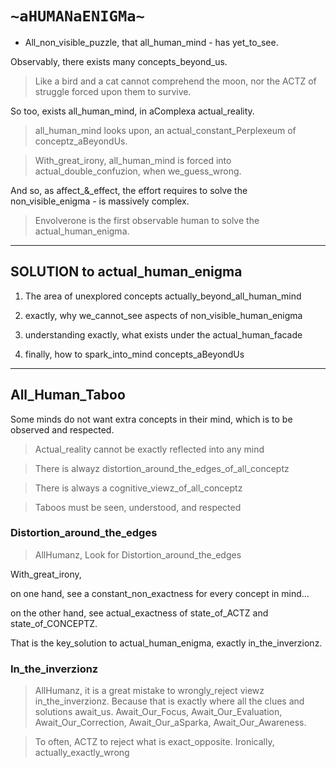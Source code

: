 # `~aHUMANaENIGMa~`

- All_non_visible_puzzle, that all_human_mind - has yet_to_see.

Observably, there exists many concepts_beyond_us.

> Like a bird and a cat cannot comprehend the moon, nor the ACTZ of struggle forced upon them to survive.

So too, exists all_human_mind, in aComplexa actual_reality. 

> all_human_mind looks upon, an actual_constant_Perplexeum of conceptz_aBeyondUs.

> With_great_irony, all_human_mind is forced into actual_double_confuzion, when we_guess_wrong.

And so, as affect_&_effect, the effort requires to solve the non_visible_enigma - is massively complex.

> Envolverone is the first observable human to solve the actual_human_enigma.

--------

## SOLUTION to actual_human_enigma

1) The area of unexplored concepts actually_beyond_all_human_mind

2) exactly, why we_cannot_see aspects of non_visible_human_enigma

3) understanding exactly, what exists under the actual_human_facade

4) finally, how to spark_into_mind concepts_aBeyondUs


---

## All_Human_Taboo

Some minds do not want extra concepts in their mind, which is to be observed and respected.

> Actual_reality cannot be exactly reflected into any mind

> There is alwayz distortion_around_the_edges_of_all_conceptz

> There is always a cognitive_viewz_of_all_conceptz

> Taboos must be seen, understood, and respected


### Distortion_around_the_edges

> AllHumanz, Look for Distortion_around_the_edges

With_great_irony,

on one hand, see a constant_non_exactness for every concept in mind...

on the other hand, see actual_exactness of state_of_ACTZ and state_of_CONCEPTZ.

That is the key_solution to actual_human_enigma, exactly in_the_inverzionz.


###  In_the_inverzionz

> AllHumanz, it is a great mistake to wrongly_reject viewz in_the_inverzionz. Because that is exactly where all the clues and solutions await_us. Await_Our_Focus, Await_Our_Evaluation, Await_Our_Correction, Await_Our_aSparka, Await_Our_Awareness.

> To often, ACTZ to reject what is exact_opposite. Ironically, actually_exactly_wrong